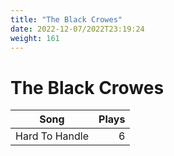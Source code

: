 ```yaml
---
title: "The Black Crowes"
date: 2022-12-07/2022T23:19:24
weight: 161
---
```


# The Black Crowes

 Song | Plays 
----- | -----:
Hard To Handle | 6
